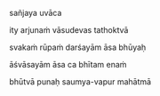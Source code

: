sañjaya uvāca

ity arjunaṁ vāsudevas tathoktvā

svakaṁ rūpaṁ darśayām āsa bhūyaḥ

āśvāsayām āsa ca bhītam enaṁ

bhūtvā punaḥ saumya-vapur mahātmā